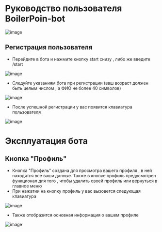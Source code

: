 # Руководство пользователя BoilerPoin-bot

![image](https://github.com/Student-Labs-2023/BoilerPoint/assets/39564937/4a701b8e-da4b-4964-bff6-61d811cfaec8)


## Регистрация пользователя

- Перейдите в бота и нажмите кнопку start снизу , либо же введите /start


![image](https://github.com/Student-Labs-2023/BoilerPoint/assets/39564937/6fa07fa7-db70-4a39-ba5c-4158f8344cda)


- Следуйте указаниям бота при регистрации (ваш возраст должен быть целым числом , а ФИО не более 40 символов)


![image](https://github.com/Student-Labs-2023/BoilerPoint/assets/39564937/8a5a88bc-4053-433a-981d-4b3934351bce)


- После успешной регистрации у вас появится клавиатура пользователя 


![image](https://github.com/Student-Labs-2023/BoilerPoint/assets/39564937/ad4a5d4a-7319-4be8-9290-c917152474d7)


# Эксплуатация бота 

## Кнопка "Профиль"

- Кнопка "Профиль" создана для просмотра вашего профиля , в ней находятся все ваши данные. Также в кнопке профиль предусмотрен функционал для того , чтобы удалить своей профиль или вернуться в главное меню
- При нажатии на кнопку профиль у вас вызовется следующая клавиатура


![image](https://github.com/Student-Labs-2023/BoilerPoint/assets/39564937/4f9b84c3-9ef4-43c0-8fca-5d942c5ef2a0)


- Также отобразится основная информация о вашем профиле 


![image](https://github.com/Student-Labs-2023/BoilerPoint/assets/39564937/e1177aac-8f8b-4adf-a18b-d08f1cbf7f72)




